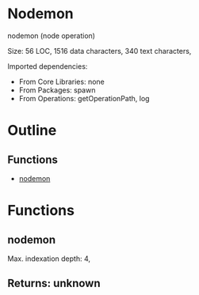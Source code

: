 # Nodemon

nodemon (node operation)

Size: 56 LOC, 1516 data characters, 340 text characters, 
 
Imported dependencies:

- From Core Libraries: none
- From Packages: spawn
- From Operations: getOperationPath, log

# Outline

## Functions

- [nodemon](#nodemon)



# Functions

## nodemon

Max. indexation depth: 4, 



## Returns: unknown

